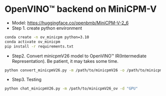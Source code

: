 # OpenVINO™ backend on MiniCPM-V
* Model: https://huggingface.co/openbmb/MiniCPM-V-2_6
* Step 1. create python environment

``` sh
conda create -n ov_minicpm python=3.10
conda activate ov_minicpm
pip install -r requirements.txt
```

* Step2. Convert minicpmV26 model to OpenVINO™ IR(Intermediate Representation). Be patient, it may takes some time.
``` sh
python convert_minicpmV26.py -m /path/to/minicpmV26 -o /path/to/minicpmV26_ov
```

* Step3. Testing
``` sh
python chat_minicpmV26.py -m /path/to/minicpmV26_ov -d "GPU"
```
